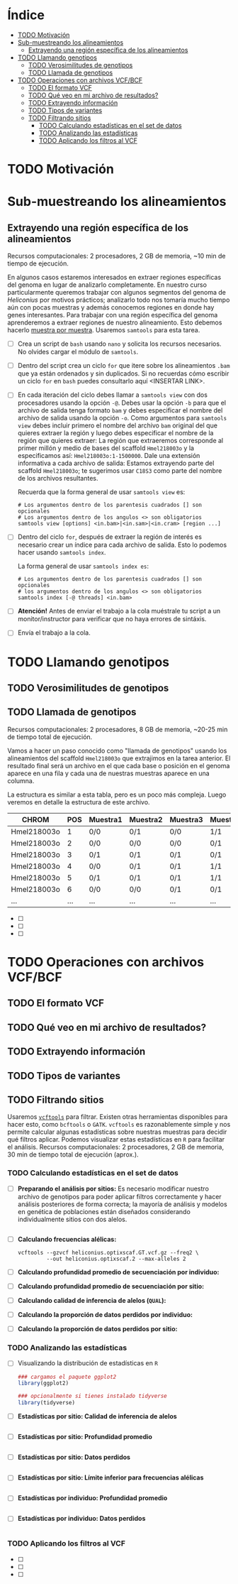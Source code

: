 <!-- markdown-toc start - Don't edit this section. Run M-x markdown-toc-refresh-toc -->
# Índice

- [<span class="todo TODO">TODO</span> Motivación](#span-classtodo-todotodospan-motivación)
- [Sub-muestreando los alineamientos](#sub-muestreando-los-alineamientos)
    - [Extrayendo una región específica de los alineamientos](#extrayendo-una-región-específica-de-los-alineamientos)
- [<span class="todo TODO">TODO</span> Llamando genotipos](#span-classtodo-todotodospan-llamando-genotipos)
    - [<span class="todo TODO">TODO</span> Verosimilitudes de genotipos](#span-classtodo-todotodospan-verosimilitudes-de-genotipos)
    - [<span class="todo TODO">TODO</span> Llamada de genotipos](#span-classtodo-todotodospan-llamada-de-genotipos)
- [<span class="todo TODO">TODO</span> Operaciones con archivos VCF/BCF](#span-classtodo-todotodospan-operaciones-con-archivos-vcfbcf)
    - [<span class="todo TODO">TODO</span> El formato VCF](#span-classtodo-todotodospan-el-formato-vcf)
    - [<span class="todo TODO">TODO</span> Qué veo en mi archivo de resultados?](#span-classtodo-todotodospan-qué-veo-en-mi-archivo-de-resultados)
    - [<span class="todo TODO">TODO</span> Extrayendo información](#span-classtodo-todotodospan-extrayendo-información)
    - [<span class="todo TODO">TODO</span> Tipos de variantes](#span-classtodo-todotodospan-tipos-de-variantes)
    - [<span class="todo TODO">TODO</span> Filtrando sitios](#span-classtodo-todotodospan-filtrando-sitios)
        - [<span class="todo TODO">TODO</span> Calculando estadísticas en el set de datos](#span-classtodo-todotodospan-calculando-estadísticas-en-el-set-de-datos)
        - [<span class="todo TODO">TODO</span> Analizando las estadísticas](#span-classtodo-todotodospan-analizando-las-estadísticas)
        - [<span class="todo TODO">TODO</span> Aplicando los filtros al VCF](#span-classtodo-todotodospan-aplicando-los-filtros-al-vcf)

<!-- markdown-toc end -->

# <span class="todo TODO">TODO</span> Motivación

# Sub-muestreando los alineamientos

## Extrayendo una región específica de los alineamientos

Recursos computacionales: 2 procesadores, 2 GB de memoria, \~10 min de
tiempo de ejecución.

En algunos casos estaremos interesados en extraer regiones específicas
del genoma en lugar de analizarlo completamente. En nuestro curso
particularmente queremos trabajar con algunos segmentos del genoma de
*Heliconius* por motivos prácticos; analizarlo todo nos tomaría mucho
tiempo aún con pocas muestras y además conocemos regiones en donde hay
genes interesantes. Para trabajar con una región específica del genoma
aprenderemos a extraer regiones de nuestro alineamiento. Esto debemos
hacerlo <u>muestra por muestra</u>. Usaremos `samtools` para esta tarea.

-   [ ] Crea un script de `bash` usando `nano` y solicita los recursos
    necesarios. No olvides cargar el módulo de `samtools`.

-   [ ] Dentro del script crea un ciclo `for` que itere sobre los
    alineamientos `.bam` que ya están ordenados y sin duplicados. Si no
    recuerdas cómo escribir un ciclo `for` en `bash` puedes consultarlo
    aquí &lt;INSERTAR LINK&gt;.

-   [ ] En cada iteración del ciclo debes llamar a `samtools view` con
    dos procesadores usando la opción `-@`. Debes usar la opción `-b`
    para que el archivo de salida tenga formato `bam` y debes
    especificar el nombre del archivo de salida usando la opción `-o`.
    Como argumentos para `samtools
          view` debes incluir primero el nombre del archivo `bam`
    original del que quieres extraer la región y luego debes especificar
    el nombre de la región que quieres extraer: La región que
    extraeremos corresponde al primer millón y medio de bases del
    scaffold `Hmel218003o` y la especificamos así:
    `Hmel218003o:1-1500000`. Dale una extensión informativa a cada
    archivo de salida: Estamos extrayendo parte del scaffold
    `Hmel218003o`; te sugerimos usar `C18S3` como parte del nombre de
    los archivos resultantes.

    Recuerda que la forma general de usar `samtools view` es:

    ``` shell
    # Los argumentos dentro de los parentesis cuadrados [] son opcionales
    # Los argumentos dentro de los angulos <> son obligatorios
    samtools view [options] <in.bam>|<in.sam>|<in.cram> [region ...]
    ```

-   [ ] Dentro del ciclo `for`, después de extraer la región de interés
    es necesario crear un índice para cada archivo de salida. Esto lo
    podemos hacer usando `samtools index`.

    La forma general de usar `samtools index es`:

    ``` shell
    # Los argumentos dentro de los parentesis cuadrados [] son opcionales
    # los argumentos dentro de los angulos <> son obligatorios
    samtools index [-@ threads] <in.bam>
    ```

-   [ ] **Atención!** Antes de enviar el trabajo a la cola muéstrale tu
    script a un monitor/instructor para verificar que no haya errores de
    sintáxis.

-   [ ] Envía el trabajo a la cola.

# <span class="todo TODO">TODO</span> Llamando genotipos

## <span class="todo TODO">TODO</span> Verosimilitudes de genotipos

## <span class="todo TODO">TODO</span> Llamada de genotipos

Recursos computacionales: 2 procesadores, 8 GB de memoria, \~20-25 min
de tiempo total de ejecución.

Vamos a hacer un paso conocido como "llamada de genotipos" usando los
alineamientos del scaffold `Hmel218003o` que extrajimos en la tarea
anterior. El resultado final será un archivo en el que cada base o
posición en el genoma aparece en una fila y cada una de nuestras
muestras aparece en una columna.

La estructura es similar a esta tabla, pero es un poco más compleja.
Luego veremos en detalle la estructura de este archivo.

| CHROM       | POS | Muestra1 | Muestra2 | Muestra3 | Muestra4 | …   |
|-------------|-----|----------|----------|----------|----------|-----|
| Hmel218003o | 1   | 0/0      | 0/1      | 0/0      | 1/1      | …   |
| Hmel218003o | 2   | 0/0      | 0/0      | 0/0      | 0/1      | …   |
| Hmel218003o | 3   | 0/1      | 0/1      | 0/1      | 0/1      | …   |
| Hmel218003o | 4   | 0/0      | 0/1      | 0/1      | 1/1      | …   |
| Hmel218003o | 5   | 0/1      | 0/1      | 0/1      | 1/1      | …   |
| Hmel218003o | 6   | 0/0      | 0/0      | 0/1      | 0/1      | …   |
| …           | …   | …        | …        | …        | …        | …   |

-   [ ]
-   [ ]
-   [ ]

# <span class="todo TODO">TODO</span> Operaciones con archivos VCF/BCF

## <span class="todo TODO">TODO</span> El formato VCF

## <span class="todo TODO">TODO</span> Qué veo en mi archivo de resultados?

## <span class="todo TODO">TODO</span> Extrayendo información

## <span class="todo TODO">TODO</span> Tipos de variantes

## <span class="todo TODO">TODO</span> Filtrando sitios

Usaremos [`vcftools`](https://vcftools.github.io/man_latest.html) para
filtrar. Existen otras herramientas disponibles para hacer esto, como
`bcftools` o `GATK`. `vcftools` es razonablemente simple y nos permite
calcular algunas estadísticas sobre nuestras muestras para decidir qué
filtros aplicar. Podemos visualizar estas estadísticas en `R` para
facilitar el análisis. Recursos computacionales: 2 procesadores, 2 GB de
memoria, 30 min de tiempo total de ejecución (aprox.).

### <span class="todo TODO">TODO</span> Calculando estadísticas en el set de datos

-   [ ] **Preparando el análisis por sitios:** Es necesario modificar
    nuestro archivo de genotipos para poder aplicar filtros
    correctamente y hacer análisis posteriores de forma correcta; la
    mayoría de análisis y modelos en genética de poblaciones están
    diseñados considerando individualmente sitios con dos alelos.

    ``` shell
    ```

-   [ ] **Calculando frecuencias alélicas:**

    ``` shell
    vcftools --gzvcf heliconius.optixscaf.GT.vcf.gz --freq2 \
             --out heliconius.optixscaf.2 --max-alleles 2
    ```

-   [ ] **Calculando profundidad promedio de secuenciación por
    individuo:**

-   [ ] **Calculando profundidad promedio de secuenciación por sitio:**

-   [ ] **Calculando calidad de inferencia de alelos (`QUAL`):**

-   [ ] **Calculando la proporción de datos perdidos por individuo:**

-   [ ] **Calculando la proporción de datos perdidos por sitio:**

### <span class="todo TODO">TODO</span> Analizando las estadísticas

-   [ ] Visualizando la distribución de estadísticas en `R`

    ``` r
    ### cargamos el paquete ggplot2
    library(ggplot2)

    ### opcionalmente si tienes instalado tidyverse
    library(tidyverse)
    ```

-   [ ] **Estadísticas por sitio: Calidad de inferencia de alelos**

    ``` r
    ```

-   [ ] **Estadísticas por sitio: Profundidad promedio**

    ``` r
    ```

-   [ ] **Estadísticas por sitio: Datos perdidos**

    ``` r
    ```

-   [ ] **Estadísticas por sitio: Límite inferior para frecuencias
    alélicas**

    ``` r
    ```

-   [ ] **Estadísticas por individuo: Profundidad promedio**

    ``` r
    ```

-   [ ] **Estadísticas por individuo: Datos perdidos**

    ``` r
    ```

### <span class="todo TODO">TODO</span> Aplicando los filtros al VCF

-   [ ]
-   [ ]
-   [ ]
